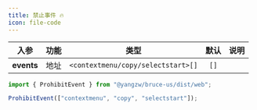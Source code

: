 ```yaml
---
title: 禁止事件 🔥
icon: file-code
---
```


入参|功能|类型|默认|说明
:-:|:-:|:-:|:-:|-
**events**|地址|`<contextmenu/copy/selectstart>[]`|`[]`

```js
import { ProhibitEvent } from "@yangzw/bruce-us/dist/web";

ProhibitEvent(["contextmenu", "copy", "selectstart"]);
```